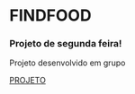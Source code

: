 # FINDFOOD

<h3>Projeto de segunda feira!</h3>

<p>Projeto desenvolvido em grupo</p>
<a href="https://findfood-298ee.uc.r.appspot.com/" target="_blank" rel="noopener noreferrer">PROJETO</a>
